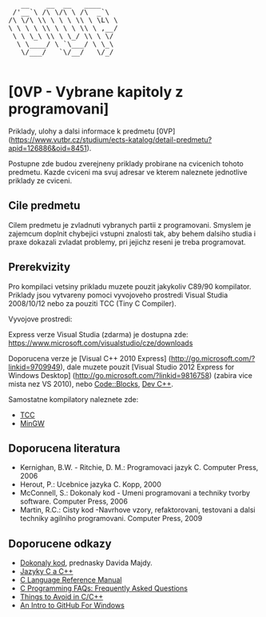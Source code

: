 <pre> 
   __    __  __   ____    
 /'__`\ /\ \/\ \ /\  _`\  
/\ \/\ \\ \ \ \ \\ \ \L\ \
\ \ \ \ \\ \ \ \ \\ \ ,__/
 \ \ \_\ \\ \ \_/ \\ \ \/ 
  \ \____/ \ `\___/ \ \_\ 
   \/___/   `\/__/   \/_/ 

</pre> 

[0VP - Vybrane kapitoly z programovani]
=======================================

Priklady, ulohy a dalsi informace k predmetu [0VP]
(https://www.vutbr.cz/studium/ects-katalog/detail-predmetu?apid=126886&oid=8451).

Postupne zde budou zverejneny priklady probirane na cvicenich tohoto predmetu. 
Kazde cviceni ma svuj adresar ve kterem naleznete jednotlive priklady ze cviceni. 


Cile predmetu
-------------
Cilem predmetu je zvladnuti vybranych partii z programovani. Smyslem je zajemcum 
doplnit chybejici vstupni znalosti tak, aby behem dalsiho studia i praxe dokazali 
zvladat problemy, pri jejichz reseni je treba programovat.


Prerekvizity
------------
Pro kompilaci vetsiny prikladu muzete pouzit jakykoliv C89/90 kompilator. 
Priklady jsou vytvareny pomoci vyvojoveho prostredi Visual Studia 2008/10/12 
nebo za pouziti TCC (Tiny C Compiler).

Vyvojove prostredi:

Express verze Visual Studia (zdarma) je dostupna zde:
https://www.microsoft.com/visualstudio/cze/downloads

Doporucena verze je [Visual C++ 2010 Express]
(http://go.microsoft.com/?linkid=9709949),
dale muzete pouzit [Visual Studio 2012 Express for Windows Desktop]
(http://go.microsoft.com/?linkid=9816758) (zabira vice mista nez VS 2010), nebo
[Code::Blocks](http://www.codeblocks.org/), 
[Dev C++](http://www.bloodshed.net/devcpp.html).

Samostatne kompilatory naleznete zde:
- [TCC](http://bellard.org/tcc/)
- [MinGW](http://nuwen.net/)


Doporucena literatura
---------------------
- Kernighan, B.W. - Ritchie, D. M.: Programovaci jazyk C. Computer Press, 2006
- Herout, P.: Ucebnice jazyka C. Kopp, 2000
- McConnell, S.: Dokonaly kod - Umeni programovani a techniky tvorby software. Computer Press, 2006 
- Martin, R.C.: Cisty kod -Navrhove vzory, refaktorovani, testovani a dalsi techniky agilniho programovani. Computer Press, 2009

Doporucene odkazy
-----------------
- [Dokonaly kod](http://majda.cz/download/swi113-2006-2007-slajdy.html), prednasky Davida Majdy. 
- [Jazyky C a C++](http://drogo.fme.vutbr.cz/~jroupec/ccpp/)
- [C Language Reference Manual](http://www.cs.wfu.edu/~torgerse/Kokua/More_SGI/007-0701-150/sgi_html/index.html)
- [C Programming FAQs: Frequently Asked Questions](http://c-faq.com/)
- [Things to Avoid in C/C++](http://www.gidnetwork.com/b-56.html)
- [An Intro to GitHub For Windows](https://www.youtube.com/watch?v=6-GwwMkvlTc)
